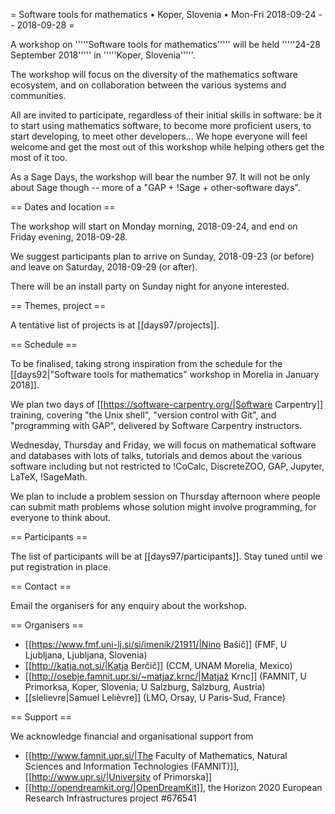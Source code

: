 = Software tools for mathematics • Koper, Slovenia • Mon-Fri 2018-09-24 -- 2018-09-28 =

A workshop on '''''Software tools for mathematics''''' will be held
'''''24-28 September 2018''''' in '''''Koper, Slovenia'''''.

The workshop will focus on the diversity of the mathematics software ecosystem,
and on collaboration between the various systems and communities.

All are invited to participate, regardless of their initial skills in software:
be it to start using mathematics software, to become more proficient users, to
start developing, to meet other developers... We hope everyone will feel welcome
and get the most out of this workshop while helping others get the most of it too.

As a Sage Days, the workshop will bear the number 97. It will not be
only about Sage though -- more of a "GAP + !Sage + other-software days".

== Dates and location ==

The workshop will start on Monday morning, 2018-09-24, and end on Friday
evening, 2018-09-28.

We suggest participants plan to arrive on Sunday, 2018-09-23 (or before)
and leave on Saturday, 2018-09-29 (or after).

There will be an install party on Sunday night for anyone interested.

== Themes, project ==

A tentative list of projects is at [[days97/projects]].

== Schedule ==

To be finalised, taking strong inspiration from the schedule for the
[[days92|"Software tools for mathematics" workshop in Morelia in January 2018]].

We plan two days of [[https://software-carpentry.org/|Software Carpentry]] training,
covering "the Unix shell", "version control with Git", and "programming with GAP",
delivered by Software Carpentry instructors.

Wednesday, Thursday and Friday, we will focus on mathematical software and
databases with lots of talks, tutorials and demos about the various software
including but not restricted to !CoCalc, DiscreteZOO, GAP, Jupyter, LaTeX, !SageMath.

We plan to include a problem session on Thursday afternoon where people can submit
math problems whose solution might involve programming, for everyone to think about.

== Participants ==

The list of participants will be at [[days97/participants]].
Stay tuned until we put registration in place.

== Contact ==

Email the organisers for any enquiry about the workshop.

== Organisers ==

  * [[https://www.fmf.uni-lj.si/si/imenik/21911/|Nino Bašič]] (FMF, U Ljubljana, Ljubljana, Slovenia)
  * [[http://katja.not.si/|Katja Berčič]] (CCM, UNAM Morelia, Mexico)
  * [[http://osebje.famnit.upr.si/~matjaz.krnc/|Matjaž Krnc]] (FAMNIT, U Primorksa, Koper, Slovenia; U Salzburg, Salzburg, Austria)
  * [[slelievre|Samuel Lelièvre]] (LMO, Orsay, U Paris-Sud, France)

== Support ==

We acknowledge financial and organisational support from

  * [[http://www.famnit.upr.si/|The Faculty of Mathematics, Natural Sciences and Information Technologies (FAMNIT)]], [[http://www.upr.si/|University of Primorska]]
  * [[http://opendreamkit.org/|OpenDreamKit]], the Horizon 2020 European Research Infrastructures project #676541
